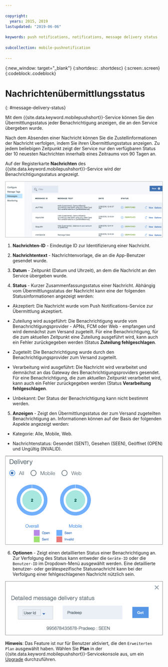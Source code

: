 ```yaml
---

copyright:
  years: 2015, 2019
lastupdated: "2019-06-06"

keywords: push notifications, notifications, message delivery status

subcollection: mobile-pushnotification

---
```


{:new_window: target="_blank"}
{:shortdesc: .shortdesc}
{:screen:.screen}
{:codeblock:.codeblock}

# Nachrichtenübermittlungsstatus
{: #message-delivery-status}

Mit dem {{site.data.keyword.mobilepushshort}}-Service können Sie den Übermittlungsstatus jeder Benachrichtigung anzeigen, die an den Service übergeben wurde. 

Nach dem Absenden einer Nachricht können Sie die Zustellinformationen der Nachricht verfolgen, indem Sie ihren Übermittlungsstatus anzeigen. Zu jedem beliebigen Zeitpunkt zeigt der Service nur den verfügbaren Status der 10 neuesten Nachrichten innerhalb eines Zeitraums von 90 Tagen an.

Auf der Registerkarte **Nachrichten** des {{site.data.keyword.mobilepushshort}}-Service wird der Benachrichtigungsstatus angezeigt.

![Benachrichtigungsstatus](images/notification_status_new.png "Seite 'Nachrichten' mit Benachrichtigungsstatus")

1. **Nachrichten-ID** - Eindeutige ID zur Identifizierung einer Nachricht.

2. **Nachrichtentext** - Nachrichtenvorlage, die an die App-Benutzer gesendet wurde.

3. **Datum** - Zeitpunkt (Datum und Uhrzeit), an dem die Nachricht an den Service übergeben wurde.

4. **Status** - Kurzer Zusammenfassungsstatus einer Nachricht. Abhängig vom Übermittlungsstatus der Nachricht kann eine der folgenden Statusinformationen angezeigt werden:

 - Akzeptiert: Die Nachricht wurde vom Push Notifications-Service zur Übermittlung akzeptiert.
   
 - Zuteilung wird ausgeführt: Die Benachrichtigung wurde vom Benachrichtigungsprovider - APNs, FCM oder Web - empfangen und wird demnächst zum Versand zugeteilt. Für eine Benachrichtigung, für die zum aktuellen Zeitpunkt eine Zuteilung ausgeführt wird, kann auch ein Fehler zurückgegeben werden (Status **Zuteilung fehlgeschlagen**.
 
 - Zugeteilt: Die Benachrichtigung wurde durch den Benachrichtigungsprovider zum Versand zugeteilt.
 
 - Verarbeitung wird ausgeführt: Die Nachricht wird verarbeitet und demnächst an das Gateway des Benachrichtigungsproviders gesendet. Für eine Benachrichtigung, die zum aktuellen Zeitpunkt verarbeitet wird, kann auch ein Fehler zurückgegeben werden (Status **Verarbeitung fehlgeschlagen**.
 
 - Unbekannt: Der Status der Benachrichtigung kann nicht bestimmt werden.
 
5. **Anzeigen** - Zeigt den Übermittlungsstatus der zum Versand zugeteilten Benachrichtigung an. Informationen können auf der Basis der folgenden Aspekte angezeigt werden:

 - Kategorie: Alle, Mobile, Web<!---and HTTP--->.
 
 - Nachrichtenstatus: Gesendet (SENT), Gesehen (SEEN), Geöffnet (OPEN) und Ungültig (INVALID). 

![Benachrichtigungsstatus](images/message_delivery_status_new.png "Nachrichtenstatusdiagramm mit Aufgliederung nach Status OPEN, SENT, SEEN und INVALID")

6. **Optionen** - Zeigt einen detaillierten Status einer Benachrichtigung an. Zur Verfolgung des Status kann entweder die `Geräte-ID` oder die `Benutzer-ID` im Dropdown-Menü ausgewählt werden. Eine detaillierte benutzer- oder gerätespezifische Statusnachricht kann bei der Verfolgung einer fehlgeschlagenen Nachricht nützlich sein.

![Detaillierter Status](images/detailed_message_delivery.png "Optionen für 'Detaillierten Übermittlungsstatus von Nachrichten' mit ausgewählter Benutzer-ID")

**Hinweis**: Das Feature ist nur für Benutzer aktiviert, die den `Erweiterten Plan` ausgewählt haben. Wählen Sie **Plan** in der {{site.data.keyword.mobilepushshort}}-Servicekonsole aus, um ein [Upgrade](https://cloud.ibm.com/docs/account?topic=account-changing#changing) durchzuführen.

